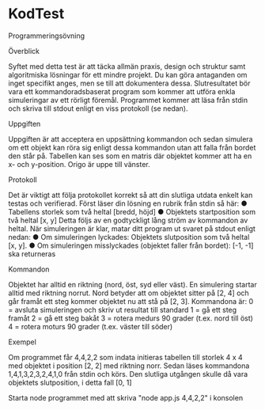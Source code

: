 # KodTest
Programmeringsövning

Överblick

Syftet med detta test är att täcka allmän praxis, design och struktur samt
algoritmiska lösningar för ett mindre projekt.
Du kan göra antaganden om inget specifikt anges, men se till att dokumentera dessa.
Slutresultatet bör vara ett kommandoradsbaserat program som kommer att utföra enkla simuleringar av ett rörligt föremål. 
Programmet kommer att läsa från stdin och skriva till stdout enligt en viss
protokoll (se nedan).

Uppgiften

Uppgiften är att acceptera en uppsättning kommandon och sedan simulera om ett objekt kan röra sig enligt dessa kommandon utan att falla från bordet den står på.
Tabellen kan ses som en matris där objektet kommer att ha en x- och y-position.
Origo är uppe till vänster.

Protokoll

Det är viktigt att följa protokollet korrekt så att din slutliga utdata enkelt kan testas och
verifierad.
Först läser din lösning en rubrik från stdin så här:
● Tabellens storlek som två heltal [bredd, höjd]
● Objektets startposition som två heltal [x, y]
Detta följs av en godtyckligt lång ström av kommandon av heltal.
När simuleringen är klar, matar ditt program ut svaret på stdout enligt nedan:
● Om simuleringen lyckades: Objektets slutposition som två heltal [x, y].
● Om simuleringen misslyckades (objektet faller från bordet): [-1, -1] ska returneras

Kommandon

Objektet har alltid en riktning (nord, öst, syd eller väst). 
En simulering startar alltid med riktning norrut. 
Nord betyder att om objektet sitter på [2, 4] och går framåt ett steg kommer objektet nu att stå på [2, 3].
Kommandona är:
0 = avsluta simuleringen och skriv ut resultat till standard
1 = gå ett steg framåt
2 = gå ett steg bakåt
3 = rotera medurs 90 grader (t.ex. nord till öst)
4 = rotera moturs 90 grader (t.ex. väster till söder)

Exempel

Om programmet får 4,4,2,2 som indata initieras tabellen till storlek 4 x 4 med objektet i
position [2, 2] med riktning norr. 
Sedan läses kommandona 1,4,1,3,2,3,2,4,1,0 från stdin och körs. 
Den slutliga utgången skulle då vara objektets slutposition, i detta fall [0, 1]

Starta node programmet med att skriva "node app.js 4,4,2,2" i konsolen

